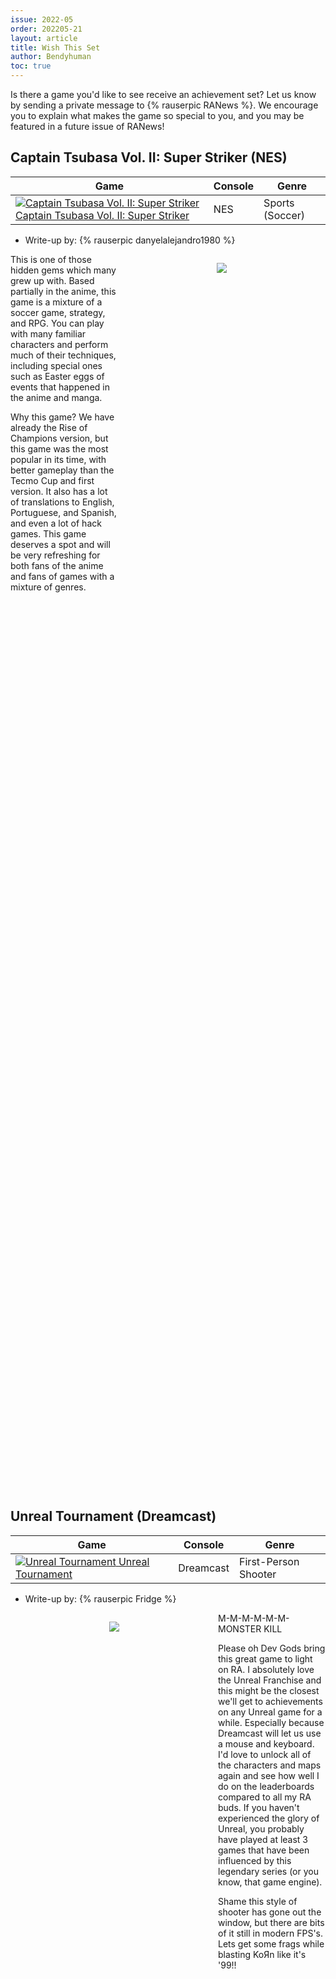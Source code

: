 ```yaml
---
issue: 2022-05
order: 202205-21
layout: article
title: Wish This Set
author: Bendyhuman
toc: true
---
```


Is there a game you'd like to see receive an achievement set? Let us know by sending a private message to {% rauserpic RANews %}. We encourage you to explain what makes the game so special to you, and you may be featured in a future issue of RANews!

## Captain Tsubasa Vol. II: Super Striker (NES)

| Game                                                                                                                                                                                                                                                                                      | Console | Genre           |
| ----------------------------------------------------------------------------------------------------------------------------------------------------------------------------------------------------------------------------------------------------------------------------------------- | ------- | --------------- |
| <a class="gameicon-link" href="https://retroachievements.org/game/7355" target="_blank" rel="noopener"> <img class="gameicon" src="https://retroachievements.org/Images/009835.png" alt="Captain Tsubasa Vol. II: Super Striker"> <span>Captain Tsubasa Vol. II: Super Striker</span></a> | NES     | Sports (Soccer) |

* Write-up by: {% rauserpic danyelalejandro1980 %}

<figure style="text-align:center;float:right;width:50%;height:50%">
<img src="https://gamefaqs.gamespot.com/a/screen/full/2/5/7/486257.jpg">
<figcaption></figcaption>
</figure>

This is one of those hidden gems which many grew up with. Based partially in the anime, this game is a mixture of a soccer game, strategy, and RPG. You can play with many familiar characters and perform much of their techniques, including special ones such as Easter eggs of events that happened in the anime and manga.

Why this game? We have already the Rise of Champions version, but this game was the most popular in its time, with better gameplay than the Tecmo Cup and first version. It also has a lot of translations to English, Portuguese, and Spanish, and even a lot of hack games. This game deserves a spot and will be very refreshing for both fans of the anime and fans of games with a mixture of genres.

<br clear="right"/>

## Unreal Tournament (Dreamcast)

| Game                                                                                                                                                                                                                                           | Console   | Genre                |
| ---------------------------------------------------------------------------------------------------------------------------------------------------------------------------------------------------------------------------------------------- | --------- | -------------------- |
| <a class="gameicon-link" href="https://retroachievements.org/game/329" target="_blank" rel="noopener"> <img class="gameicon" src="https://retroachievements.org/Images/055747.png" alt="Unreal Tournament"> <span>Unreal Tournament</span></a> | Dreamcast | First-Person Shooter |

* Write-up by: {% rauserpic Fridge %}

<figure style="text-align:center;float:left;width:50%;height:50%">
<img src="https://www.mobygames.com/images/shots/l/943566-unreal-tournament-dreamcast-screenshot-deck-16-one-of-the.jpg">
<figcaption></figcaption>
</figure>

M-M-M-M-M-M-MONSTER KILL

Please oh Dev Gods bring this great game to light on RA.
I absolutely love the Unreal Franchise and this might be the closest we'll get to achievements on any Unreal game for a while. Especially because Dreamcast will let us use a mouse and keyboard. I'd love to unlock all of the characters and maps again and see how well I do on the leaderboards compared to all my RA buds. If you haven't experienced the glory of Unreal, you probably have played at least 3 games that have been influenced by this legendary series (or you know, that game engine).

Shame this style of shooter has gone out the window, but there are bits of it still in modern FPS's.
Lets get some frags while blasting KoЯn like it's '99!!

<br clear="left"/>

## Air Combat (PlayStation)

| Game                                                                                                                                                                                                                               | Console     | Genre                    |
| ---------------------------------------------------------------------------------------------------------------------------------------------------------------------------------------------------------------------------------- | ----------- | ------------------------ |
| <a class="gameicon-link" href="https://retroachievements.org/game/11423" target="_blank" rel="noopener"> <img class="gameicon" src="https://retroachievements.org/Images/037408.png" alt="Air Combat"> <span>Air Combat</span></a> | PlayStation | Flight Combat Simulation |

* Write-up by: {% rauserpic WanderingHeiho %}

<figure style="text-align:center;float:right;width:50%;height:50%">
<img src="https://retroachievements.org/Images/037406.png">
<figcaption></figcaption>
</figure>

The sky’s the limit in this dog fighting game of planes! The first console entry in Namco’s Ace Combat series has you play as a member of the mercenary group Scarface Squadron to help liberate an island nation whose government lost control after a coup d'état. While I’ve heard of the series’ other installments (mainly Ace Combat 2 since there was some mention of that in this game’s manual), this was the only one I ever played and kept coming back to thanks to its music.

The game is split into multiple missions, each with their own main objective, like defeating all enemies of a specific vehicle type or destroying enemy facilities. Play through 17 missions with a variety of planes, each with their own advantages and disadvantages adding to replay value, especially thanks to the three levels of difficulty to try! There’s also a secret mini-game that replaces the loading screen with a congratulatory message for getting a high enough score.

The Ace Combat series has yet to have any of its entries get an achievement set on RA, so why not begin where the console games started?

<br clear="right"/>

## Brave Prove (PlayStation)

| Game                                                                                                                                                                                                                                 | Console     | Genre      |
| ------------------------------------------------------------------------------------------------------------------------------------------------------------------------------------------------------------------------------------ | ----------- | ---------- |
| <a class="gameicon-link" href="https://retroachievements.org/game/15618" target="_blank" rel="noopener"> <img class="gameicon" src="https://retroachievements.org/Images/030136.png" alt="Brave Prove"> <span>Brave Prove</span></a> | PlayStation | Action RPG |

* Write-up by: {% rauserpic malasdair %}

<figure style="text-align:center;float:left;width:50%;height:50%">
<img src="https://malasdair.neocities.org/img/brave1.png">
<figcaption></figcaption>
</figure>

It's not every day you find a new Playstation RPG. _Brave Prove_ is a straightforward action RPG with a beat 'em up vibe, like a combination of Capcom's D&D arcade games and _Zelda_, if it had been made by Quintet.

It reviewed poorly in the late 90s due to basically feeling like a late-era SNES game - something that I think is one of its strengths. Clean pixel work and pleasant synth sounds abound, though gameplay and narrative never rise much above a Hero's Quest to Adventure in Some Dungeons. If that's what you want, though, it absolutely delivers. _Zelda_ clones usually aren't this fun to play.

The developer, Data West - no relation - would shift gears to developing GPS navigation software after the failure of this game and the really atrocious _Cutey Honey FX_, but as of 2020 has begun releasing ports and sequels of some of their older work. For now though, the fan translation remains the only way to play _Brave Prove_ in English. It seems that the hacking required for the translation was tricky, so this may mean it has some memory issues that need to be overcome, but hopefully the simple qualities of the game will allow for a nice, thorough, classic achievement set.

<br clear="left"/>

## Battletoads (Arcade)

| Game                                                                                                                                                                                                                                 | Console | Genre               |
| ------------------------------------------------------------------------------------------------------------------------------------------------------------------------------------------------------------------------------------ | ------- | ------------------- |
| <a class="gameicon-link" href="https://retroachievements.org/game/17540" target="_blank" rel="noopener"> <img class="gameicon" src="https://retroachievements.org/Images/048857.png" alt="Battletoads"> <span>Battletoads</span></a> | Arcade  | Beat 'em Up, Action |

* Writeup by: {% rauserpic GalacticSpear %}

<figure style="text-align:center;float:right;width:50%;height:50%">
<img src="https://retroachievements.org/Images/042979.png">
<figcaption></figcaption>
</figure>

Do you usually have fun with the first beat 'em up style levels of the Battletoads games, but doesn't stand the other levels that change the game style completely? Then Arcade's Battletoads is a great choice for you! It is 95% focused in combat and it controls similarly as in Battletoads in Battlemaniacs. The characters (Rash, Zits and Pimple) are very fast and their arms/legs grow and become weapons like spike boots, drills, hammers, and such. Also, something that also makes this game stand out compared to the other Battletoads is that it is quite violent, it has a lot of blood, you can finish off mice by cutting off their heads, General Slaughter gets visibly more hurt the more you fight him, etc. But if that bothers you, there's a way to disable the blood in the machine's options (but you can still cut the mice's heads off). To top it all off, the game has co-op for up to 3 players, the OST was composed by David Wise,and since it is an arcade game, you have infinite continues which makes this one of the most accessible games in the franchise in terms of difficulty.

Note: Nothing even related to Turbo Tunnel is included in this game.

<br clear="right"/>

## Pax Corpus (PlayStation)

| Game                                                                                                                                                                                                                               | Console     | Genre  |
| ---------------------------------------------------------------------------------------------------------------------------------------------------------------------------------------------------------------------------------- | ----------- | ------ |
| <a class="gameicon-link" href="https://retroachievements.org/game/18051" target="_blank" rel="noopener"> <img class="gameicon" src="https://retroachievements.org/Images/057825.png" alt="Pax Corpus"> <span>Pax Corpus</span></a> | PlayStation | Action |

* Writeup by: {% rauserpic winglessshikami %}

<figure style="text-align:center;float:left;width:50%;height:50%">
<img src="https://retroachievements.org/Images/051736.png">
<figcaption></figcaption>
</figure>

Ah Pax Corpus, the first (to my knowledge) sci-fi Tomb Raider clone. While the game is very janky at times and has annoying issues like only being able to get up from a roll one way, it also has some interesting ones. Its most unique one and its namesake is the Pax Corpus itself - which both heals you AND can kill you if you stay in an irradiated zone for too long. The graphics look dated by today's standards and the bosses have weird methods of defeating them that are hard to figure out without a guide, however, the soundtrack is pretty decent (and creepy at times).

Developed by Cryo Interactive, published by Cryo AND EA (explains a lot) and originally intended to be based on the animated series Aeon Flux (before the license fell through), this game might not be considered an underrated gem, however, it holds a special place in my heart as the first ever Tomb Raider-esque game I played (and for spooking me when I left the PC version's disk in my PC overnight).

<br clear="left"/>

## Night Trap (Sega CD)

| Game                                                                                                                                                                                                                               | Console | Genre                                                        |
| ---------------------------------------------------------------------------------------------------------------------------------------------------------------------------------------------------------------------------------- | ------- | ------------------------------------------------------------ |
| <a class="gameicon-link" href="https://retroachievements.org/game/17011" target="_blank" rel="noopener"> <img class="gameicon" src="https://retroachievements.org/Images/041155.png" alt="Night Trap"> <span>Night Trap</span></a> | Sega CD | [Interactive Movie](https://retroachievements.org/game/6340) |

* Writeup by: {% rauserpic GibusWearingMann %}

<figure style="text-align:center;float:right;width:50%;height:50%">
<img src="https://retroachievements.org/Images/051811.png">
<figcaption></figcaption>
</figure>

A history lesson: In December 1993, the US Senate held a hearing about violence and sexual content in video games, the first of two, which eventually lead to the creation of the ESRB ratings board. In it, two particularly egregious games were put on trial. Mortal Kombat was the first, for its extremely graphic violence, highlighted especially by its "Fatality" system. Night Trap was the other, for a game over scene in which a teenage girl has her blood drained by half-vampire ninjas using an industrial version of a claw-grabber toy.

Okay, let's back up. Don't expect anything remotely as violent as Mortal Kombat from this camera-hopping FMV game; instead, expect fast-paced action, as you race to activate traps to get rid of the bloodthirsty Augers threatening to off a party full of teenage girls in a sting operation orchestrated by S.C.A.T. targeting a family of eccentric vampires in a thrilling story that you can't find the time to watch because you're too busy activating traps to get rid of the damn Augers and, look. This isn't a great game, especially if you don't already know what will unfold over the course of 24 real-life minutes, or aren't prepared to take heavy notes, but it is a hilarious B-movie. Go watch it on YouTube and give this a set request, it's an iconic cult classic, easily the most famous FMV game, plenty of opportunity for interesting and weird achievements, and it even has a theme song!

["You'll be caught in the night, Night Trap!"](https://www.youtube.com/watch?v=6gxT-C48iyg)

<br clear="right"/>

## Shin Megami Tensei: Persona (PlayStation Portable)

| Game                                                                                                                                                                                                                                                                | Console              | Genre |
| ------------------------------------------------------------------------------------------------------------------------------------------------------------------------------------------------------------------------------------------------------------------- | -------------------- | ----- |
| <a class="gameicon-link" href="https://retroachievements.org/game/3891" target="_blank" rel="noopener"> <img class="gameicon" src="https://retroachievements.org/Images/047589.png" alt="Shin Megami Tensei: Persona"> <span>Shin Megami Tensei: Persona</span></a> | PlayStation Portable | RPG   |

* Writeup by: {% rauserpic 14ausher %}

<figure style="text-align:center;float:left;width:50%;height:50%">
<img src="https://retroachievements.org/Images/053384.png">
<figcaption></figcaption>
</figure>

I'm a huge fan of the Persona series, and I'm probably one of the few people who has beaten both the PS1 and PSP versions of Persona 1. Let me tell you: outside of the soundtrack, the PSP version is superior in every way to the PS1 version, and even the soundtrack is debatable (note that I like the PSP soundtrack, but I love the PS1 soundtrack).

The main benefit on a gameplay level is that the PS1 version is absurdly slow, while the PSP version is not; the overall main benefit, though, is that the translation and localization of the PS1 version was awful, with it altering characters to make them "seem more Caucasian" except for Mark of course, who was made black. On top of this, it's just kind of a crappy translation in general; you still get the broad strokes, but many lines are obviously written poorly, such as the infamous "Mark danced crazy". Characters have their names changed, many of the personas have changed or obviously wrong names, and move names are all over the place, sometimes being more straightforward (guess what move "BossDamage" does), but usually it just ends up being much more confusing, especially for people familiar with the later games' naming conventions. There's a bit of voice acting, and it ranges from "kind of okay" to "embarrassingly terrible". It also cut one of the game's two campaigns; normally, you get the SEBEC quest, and the Snow Queen quest, but not in the English PS1 version.

The PSP version fixes all of that, having an accurate translation, a much more reasonable localization that doesn't rename things for no good reason, and consistency with the rest of the franchise, not to mention having both campaigns. It has numerous other benefits as well, from actually telling you Persona affinity to actually telling you attack ranges to really just giving the player a lot more information in general. It being faster is also a big deal; what took hours in the PS1 version might take half an hour.

Overall, it's just a much better experience, and it having a set would be a much more ideal way for someone to see Persona 1 than having to play the PS1 set. The Snow Queen quest would have plenty of opportunity for unique achievements, with the max ambrosia run potentially being a very difficult challenge.

<br clear="left"/>

## Road & Track Presents: The Need for Speed (PlayStation)

| Game                                                                                                                                                                                                                                                                                            | Console     | Genre  |
| ----------------------------------------------------------------------------------------------------------------------------------------------------------------------------------------------------------------------------------------------------------------------------------------------- | ----------- | ------ |
| <a class="gameicon-link" href="https://retroachievements.org/game/5330" target="_blank" rel="noopener"> <img class="gameicon" src="https://retroachievements.org/Images/057827.png" alt="Road & Track Presents: The Need for Speed"> <span>Road & Track Presents: The Need for Speed</span></a> | PlayStation | Racing |

* Write-up by: {% rauserpic RaphMec %}

<figure style="text-align:center;float:right;width:50%;height:50%">
<img src="https://www.mobygames.com/images/shots/l/227916-the-need-for-speed-playstation-screenshot-race-grid.png">
<figcaption></figcaption>
</figure>

Need for Speed. A gaming series spanning over 28 years, over 31 consoles and over 25 main entry games (6 of which have sets on our wonderful RA) - The Granddaddy of it all: 1994’s Road & Track Presents: The Need for Speed - or simply: The Need for Speed.

At the time of release, the game was particularly praised for its realism, most apparent in the visuals and gameplay (something some of the later, most recent entries may not be known for, opting for a more arcade style and leaving instead that particular title to some other racing sim series, _ahem_ GT _ahem_) - It matched specific vehicle behaviour and sound accurate gear shift for each vehicle (EA paired up with “Road and Track” Magazine for consulting).

Several elements are presented in this game that would become staples in the series like traffic vehicles that the player must avoid and, most notably, police chases. The chases are one of the main mechanics in this game, which lead, if caught, to tickets or even arrests after enough stops.

NFS fans, or indeed many racing fans in general, would be much the better for discovering (or re-discovering) a true racing classic that started a whole franchise - and so I humbly wish that this game be granted a set O' Video Game Gods (and O' RA Devs)

<br clear="right"/>

## Trace Memory (Nintendo DS)

| Game                                                                                                                                                                                                                                   | Console     | Genre     |
| -------------------------------------------------------------------------------------------------------------------------------------------------------------------------------------------------------------------------------------- | ----------- | --------- |
| <a class="gameicon-link" href="https://retroachievements.org/game/17232" target="_blank" rel="noopener"> <img class="gameicon" src="https://retroachievements.org/Images/057826.png" alt="Trace Memory"> <span>Trace Memory</span></a> | Nintendo DS | Adventure |

* Write-up by: {% rauserpic WarioFan63 %}

<figure style="text-align:center;float:left;width:50%;height:50%">
<img src="https://www.mobygames.com/images/shots/l/325810-trace-memory-nintendo-ds-screenshot-you-are-near-the-bridge.png">
<figcaption></figcaption>
</figure>

Trace Memory, or Another Code outside of America, is an adventure game for the DS. You take on the role of Ashley Robbins, whose parents were tragically killed in a lab accident when she was 3 years old. Just before her 14th birthday, she gets a package from her Dad saying that he's alive and well and to come meet him on a remote island. She was also given a unique device called the DTS that looks like that hip new dual-screen handheld video game system that just came out last year in November 2004. The resemblance is uncanny really! While exploring the island, Ashley runs into an amnesiac ghost who can't remember how he died or even his own name, only coming up with the letter D. What really happened 11 years ago? How did her dad escape death? What exactly happened in D's past? These are the mysteries you try to solve in Trace Memory.

The game plays like you'd expect from a point and click game with puzzles to solve and solutions to find. Ashley's DTS is unique in that in can take pictures of the environment, which is helpful if a solution to a puzzle is in another room and you could use some help memorizing it. The camera function also has a scene or two play out differently if you've been diligent in snapping pictures. There's also cartridges you can find that flesh out the game's story some and aren't always in an obvious place, so you'd want to pick them before they become missable. Searching around for clues can also give D flashbacks to his life should you find the right memory triggers, and whether or not his story gets resolved by the end of the game is up to how well you examine your surroundings.

Admittedly, the game is short, but it does have some opportunities to reward players who check everything. And hey, if you go for a second playthrough, the hidden cartridges tell a different story and the game will be capped off with a different end screen.

Bear in mind that the game was meant to be played on a DS, so the developers at Cing went all out on using the system's unique features to solve the puzzles, between the touch screen, the microphone, and in one instance, the fact that the DS is built the way it is. Getting the "right" experience might not be possible with how most people use RA, but I think it'd do well for a short and sweet early DS title.

<br clear="left"/>
